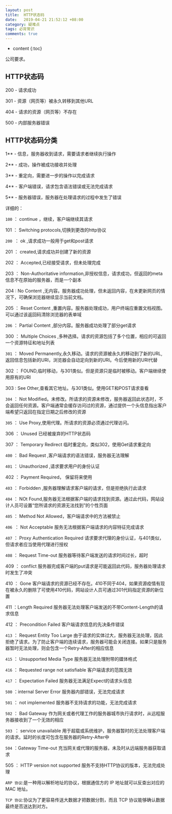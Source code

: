 ```yaml
---
layout: post
title:  HTTP状态码
date:   2019-04-21 21:52:12 +08:00
category: 疑难点
tags: 必背常识
comments: true
---
```


* content
{:toc}


公司要求。























## HTTP状态码

200 - 请求成功

301 - 资源（网页等）被永久转移到其他URL

404 - 请求的资源（网页等）不存在

500 - 内部服务器错误

## HTTP状态码分类

1** - 信息，服务器收到请求，需要请求者继续执行操作

2** - 成功，操作被成功接收并处理

3** - 重定向，需要进一步的操作以完成请求

4** - 客户端错误，请求包含语法错误或无法完成请求

5** - 服务器错误，服务器在处理请求的过程中发生了错误

详细的：

`100` ： continue ，继续，客户端继续其请求

101 ： Switching protocols,切换到更改的http协议

`200 `： ok ,请求成功一般用于get和post请求

201 ： created,请求成功并创建了新的资源

202 ： Accepted,已经接受请求，但未处理完成

203 ： Non-Authoritative information,非授权信息，请求成功，但返回的meta信息不在原始的服务器，而是一个副本

204 : No Content ,无内容。服务器成功处理，但未返回内容，在未更新网页的情况下，可确保浏览器继续显示当前文档。

205 ： Reset Content ,重置内容。服务器处理成功，用户终端应重置文档视图。可以通过该返回码清除浏览器的表单域

`206` ： Partial Content ,部分内容。服务器成功处理了部分get请求

300 ： Multiple Choices ,多种选择。请求的资源包括了多个位置，相应的可返回一个资源特征和地址列表

`301` ： Moved Permanently,永久移动。请求的资源被永久的移动到了新的URL,返回信息包括新的URI，浏览器会自动定向到新的URI。今后使用新的URI代替

302 ： FOUND,临时移动，与301类似。但是资源只是临时被移动。客户端继续使用原有的URI

303 : See Other,查看其它地址。与301类似。使用GET和POST请求查看

`304` ： Not Modified。未修改。所请求的资源未修改，服务器返回此状态时，不会返回任何资源。客户端通常会缓存访问过的资源，通过提供一个头信息指出客户端希望只返回在指定日期之后修改的资源

`305` ： Use Proxy,使用代理。所请求的资源必须通过代理访问。

306 ： Unused 已经被废弃的HTTP状态码

307 ： Temporary Redirect 临时重定向，类似302，使用Get请求重定向

`400` ： Bad Request ,客户端请求的语法错误，服务器无法理解

`401` ： Unauthorized ,请求要求用户的身份认证

402 ： Payment Required， 保留将来使用

`403` ： Forbidden ,服务器理解请求客户端的请求，但是拒绝执行此请求

`404` ： NOt Found,服务器无法根据客户端的请求找到资源。通过此代码，网站设计人员可设置“您所请求的资源无法找到”的个性页面

`405` ： Method Not Allowed，客户端请求中的方法被禁止

`406 `： Not Acceptable 服务无法根据客户端请求的内容特征完成请求

`407` ： Proxy Authentication Required 请求要求代理的身份认证，与401类似，但请求者应当使用代理进行授权

`408` ： Request Time-out 服务器等待客户端发送的请求时间过长，超时

409 ： conflict 服务器完成客户端的put请求是可能返回此代码，服务器处理请求时发生了冲突

410 ： Gone 客户端请求的资源已经不存在。410不同于404，如果资源疫情有现在被永久的删除了可使用410代码，网站设计人员可通过301代码指定资源的新位置

411 ：Length Required 服务器无法处理客户端发送的不带Content-Length的请求信息

412 ： Precondition Failed 客户端请求信息的先决条件错误

`413` ： Request Entity Too Large 由于请求的实体过大，服务器无法处理，因此拒绝了请求。为了防止客户端的连续请求，服务器可能会关闭连接。如果只是服务器暂时无法处理，则会包含一个Retry-After的相应信息

`415` ： Unsupported Media Type 服务器无法处理附带的媒体格式

`416` ： Requested range not satisfiable 客户端请求的范围无效

`417` ： Expectation Failed 服务器无法满足Expect的请求头信息

`500` ：internal Server Error 服务器内部错误，无法完成请求

`501` ： not implemented 服务器不支持请求的功能，无法完成请求

`502` ： Bad Gateway 作为网关或者代理工作的服务器城市执行请求时，从远程服务器接收到了一个无效的相应

`503 `： service unavailable 用于超载或系统维护，服务器暂时的无法处理客户端的请求。延时的长度可包含在服务器的Retry-After中

`504` ：Gateway Time-out 充当网关或代理的服务器，未及时从远端服务器获取请求

505 ： HTTP version not supported 服务不支持HTTP协议的版本，无法完成处理


`ARP 协议`:是一种用以解析地址的协议，根据通信方的 IP 地址就可以反查出对应的 MAC 地址。

`TCP 协议`:协议为了更容易传送大数据才把数据分割，而且 TCP 协议能够确认数据最终是否送达到对方。
